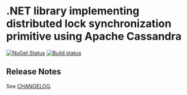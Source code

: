 # .NET library implementing distributed lock synchronization primitive using Apache Cassandra

[![NuGet Status](https://img.shields.io/nuget/v/SkbKontur.Cassandra.DistributedLock.svg)](https://www.nuget.org/packages/SkbKontur.Cassandra.DistributedLock/)
[![Build status](https://ci.appveyor.com/api/projects/status/8pbp3oclsm10yhj0?svg=true)](https://ci.appveyor.com/project/skbkontur/cassandra-distributed-lock)

## Release Notes

See [CHANGELOG](CHANGELOG.md).
